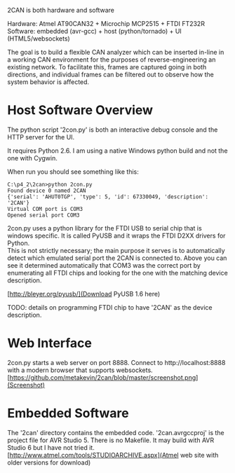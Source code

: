 2CAN is both hardware and software

Hardware: Atmel AT90CAN32 + Microchip MCP2515 + FTDI FT232R 
Software: embedded (avr-gcc) + host (python/tornado) + UI (HTML5/websockets)

The goal is to build a flexible CAN analyzer which can be inserted in-line
in a working CAN environment for the purposes of reverse-engineering an
existing network.  To facilitate this, frames are captured going in both
directions, and individual frames can be filtered out to observe how the
system behavior is affected.

# Host Software Overview

The python script '2con.py' is both an interactive debug console and 
the HTTP server for the UI.

It requires Python 2.6.  I am using a native Windows python build and not
the one with Cygwin.

When run you should see something like this:

    C:\p4_2\2can>python 2con.py
    Found device 0 named 2CAN
    {'serial': 'AHUT0TGP', 'type': 5, 'id': 67330049, 'description': '2CAN'}
    Virtual COM port is COM3
    Opened serial port COM3
    

2con.py uses a python library for the FTDI USB to serial chip that is
windows specific.  It is called PyUSB and it wraps the FTDI D2XX drivers for Python.  
This is not strictly necessary; the main purpose
it serves is to automatically detect which emulated serial port the 2CAN
is connected to.  Above you can see it determined automatically that 
COM3 was the correct port by enumerating all FTDI chips and looking for
the one with the matching device description.

[http://bleyer.org/pyusb/](Download PyUSB 1.6 here)


TODO: details on programming FTDI chip to have '2CAN' as the device description.

# Web Interface

2con.py starts a web server on port 8888.  Connect to http://localhost:8888 with a modern browser that supports websockets.  [https://github.com/metakevin/2can/blob/master/screenshot.png](Screenshot)

# Embedded Software

The '2can' directory contains the embedded code.  '2can.avrgccproj' is the project file for AVR Studio 5.  There is no Makefile.  It may build with AVR Studio 6 but I have not tried it.  [http://www.atmel.com/tools/STUDIOARCHIVE.aspx](Atmel web site with older versions for download)


